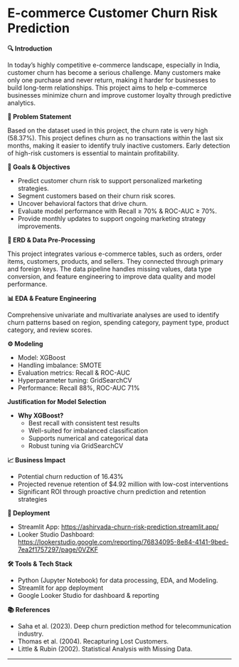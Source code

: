 # E-commerce Customer Churn Risk Prediction

**🔍 Introduction**  

In today’s highly competitive e-commerce landscape, especially in India, customer churn has become a serious challenge. Many customers make only one purchase and never return, making it harder for businesses to build long-term relationships. This project aims to help e-commerce businesses minimize churn and improve customer loyalty through predictive analytics.

**📌 Problem Statement**  

Based on the dataset used in this project, the churn rate is very high (58.37%). This project defines churn as no transactions within the last six months, making it easier to identify truly inactive customers. Early detection of high-risk customers is essential to maintain profitability.

**🎯 Goals & Objectives**

- Predict customer churn risk to support personalized marketing strategies.
- Segment customers based on their churn risk scores.
- Uncover behavioral factors that drive churn.
- Evaluate model performance with Recall ≥ 70% & ROC-AUC ≥ 70%.
- Provide monthly updates to support ongoing marketing strategy improvements.

**🔗 ERD & Data Pre-Processing**  

This project integrates various e-commerce tables, such as orders, order items, customers, products, and sellers. They connected through primary and foreign keys. The data pipeline handles missing values, data type conversion, and feature engineering to improve data quality and model performance.

**📊 EDA & Feature Engineering**  

Comprehensive univariate and multivariate analyses are used to identify churn patterns based on region, spending category, payment type, product category, and review scores.

**⚙️ Modeling**  

- Model: XGBoost
- Handling imbalance: SMOTE
- Evaluation metrics: Recall & ROC-AUC
- Hyperparameter tuning: GridSearchCV
- Performance: Recall 88%, ROC-AUC 71%

**Justification for Model Selection**
- **Why XGBoost?**
  - Best recall with consistent test results
  - Well-suited for imbalanced classification
  - Supports numerical and categorical data
  - Robust tuning via GridSearchCV
 
**📈 Business Impact**

- Potential churn reduction of 16.43%
- Projected revenue retention of $4.92 million with low-cost interventions
- Significant ROI through proactive churn prediction and retention strategies

**📌 Deployment**

- Streamlit App: https://ashirvada-churn-risk-prediction.streamlit.app/
- Looker Studio Dashboard: https://lookerstudio.google.com/reporting/76834095-8e84-4141-9bed-7ea2f1757297/page/0VZKF

**🛠️ Tools & Tech Stack**

- Python (Jupyter Notebook) for data processing, EDA, and Modeling.
- Streamlit for app deployment
- Google Looker Studio for dashboard & reporting

**📚 References**

- Saha et al. (2023). Deep churn prediction method for telecommunication industry.
- Thomas et al. (2004). Recapturing Lost Customers.
- Little & Rubin (2002). Statistical Analysis with Missing Data.


---

